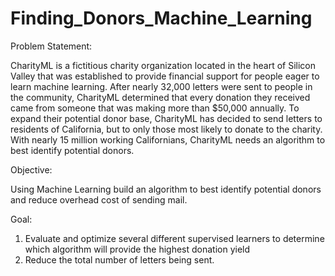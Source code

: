 # Finding_Donors_Machine_Learning

Problem Statement:

CharityML is a fictitious charity organization located in the heart of Silicon Valley that was established to provide financial support for people eager to learn machine learning. After nearly 32,000 letters were sent to people in the community, CharityML determined that every donation they received came from someone that was making more than $50,000 annually. To expand their potential donor base, CharityML has decided to send letters to residents of California, but to only those most likely to donate to the charity. With nearly 15 million working Californians, CharityML needs an algorithm to best identify potential donors.

Objective:

Using Machine Learning build an algorithm to best identify potential donors and reduce overhead cost of sending mail. 

Goal:

1. Evaluate and optimize several different supervised learners to determine which algorithm will provide the highest donation yield
2. Reduce the total number of letters being sent.
